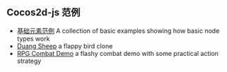 ## Cocos2d-js 范例

- [基础元素范例](https://github.com/fireball-x/example-cocos2d-js) A collection of basic examples showing how basic node types work
- [Duang Sheep](https://github.com/fireball-x/game-duang-sheep) a flappy bird clone
- [RPG Combat Demo](https://github.com/nantas/fighter-demo) a flashy combat demo with some practical action strategy
